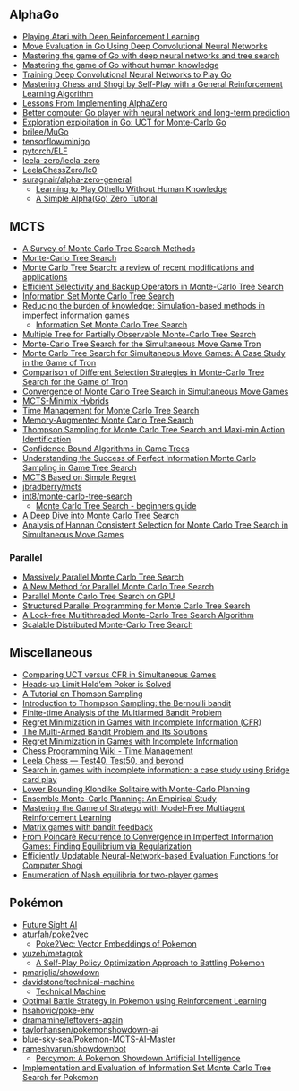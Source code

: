 ## AlphaGo

- [Playing Atari with Deep Reinforcement Learning](papers/deepmind-atari.pdf)
- [Move Evaluation in Go Using Deep Convolutional Neural Networks](papers/deepmind-alphago-dcnn.pdf)
- [Mastering the game of Go with deep neural networks and tree search](papers/deepmind-alphago.pdf)
- [Mastering the game of Go without human
  knowledge](https://www.nature.com/articles/nature24270.epdf)
- [Training Deep Convolutional Neural Networks to Play Go](papers/cnn-go.pdf)
- [Mastering Chess and Shogi by Self-Play with a General Reinforcement Learning
  Algorithm](papers/deepmind-alphazero.pdf)
- [Lessons From Implementing AlphaZero](https://medium.com/oracledevs/7e36e9054191)
- [Better computer Go player with neural network and long-term
  prediction](papers/facebook-darkforest.pdf)
- [Exploration exploitation in Go: UCT for Monte-Carlo Go](papers/mcts-uct.pdf)
- [brilee/MuGo](https://github.com/brilee/MuGo)
- [tensorflow/minigo](https://github.com/tensorflow/minigo)
- [pytorch/ELF](https://github.com/pytorch/ELF)
- [leela-zero/leela-zero](https://github.com/leela-zero/leela-zero)
- [LeelaChessZero/lc0](https://github.com/LeelaChessZero/lc0)
- [suragnair/alpha-zero-general](https://github.com/suragnair/alpha-zero-general)
  - [Learning to Play Othello Without Human Knowledge](papers/othello.pdf)
  - [A Simple Alpha(Go) Zero Tutorial](https://web.stanford.edu/~surag/posts/alphazero.html)

## MCTS

- [A Survey of Monte Carlo Tree Search Methods](papers/mcts-survey.pdf)
- [Monte-Carlo Tree Search](papers/mcts.pdf)
- [Monte Carlo Tree Search: a review of recent modifications and
  applications](papers/mcts-review.pdf)
- [Efficient Selectivity and Backup Operators in Monte-Carlo Tree Search](papers/mcts-select.pdf)
- [Information Set Monte Carlo Tree Search](papers/information-set-mcts.pdf)
- [Reducing the burden of knowledge: Simulation-based methods in imperfect information
  games](http://www.aifactory.co.uk/newsletter/2013_01_reduce_burden.htm)
  - [Information Set Monte Carlo Tree Search](https://gist.github.com/kjlubick/8ea239ede6a026a61f4d)
- [Multiple Tree for Partially Observable Monte-Carlo Tree Search](papers/multiple-pomcts.pdf)
- [Monte-Carlo Tree Search for the Simultaneous Move Game Tron](papers/tron-mcts.pdf)
- [Monte Carlo Tree Search for Simultaneous Move Games: A Case Study in the Game of
  Tron](papers/tron-mcts-casestudy.pdf)
- [Comparison of Different Selection Strategies in Monte-Carlo Tree Search for the Game of
  Tron](papers/tron-mcts-comparison.pdf)
- [Convergence of Monte Carlo Tree Search in Simultaneous Move Games](papers/simulataneous-mcts.pdf)
- [MCTS-Minimix Hybrids](papers/mcts-minimax.pdf)
- [Time Management for Monte Carlo Tree Search](papers/mcts-time.pdf)
- [Memory-Augmented Monte Carlo Tree Search](papers/mcts-memory.pdf)
- [Thompson Sampling for Monte Carlo Tree Search and Maxi-min Action
  Identification](papers/mcts-thompson.pdf)
- [Confidence Bound Algorithms in Game Trees](papers/mcts-cba.pdf)
- [Understanding the Success of Perfect Information Monte Carlo Sampling in Game Tree
  Search](papers/mcts-pimc.pdf)
- [MCTS Based on Simple Regret](papers/mcts-regret.pdf)
- [jbradberry/mcts](https://github.com/jbradberry/mcts)
- [int8/monte-carlo-tree-search](https://github.com/int8/monte-carlo-tree-search)
  - [Monte Carlo Tree Search - beginners
    guide](https://int8.io/monte-carlo-tree-search-beginners-guide/)
- [A Deep Dive into Monte Carlo Tree Search](https://www.moderndescartes.com/essays/deep_dive_mcts/)
- [Analysis of Hannan Consistent Selection for Monte Carlo Tree Search in Simultaneous Move
  Games](papers/mcts-hannan.pdf)

### Parallel

- [Massively Parallel Monte Carlo Tree Search](papers/massively-parallel-mcts.pdf)
- [A New Method for Parallel Monte Carlo Tree Search](papers/parallel-mcts-new.pdf)
- [Parallel Monte Carlo Tree Search on GPU](papers/gpu-mcts.pdf)
- [Structured Parallel Programming for Monte Carlo Tree Search](papers/structured-parallel-mcts.pdf)
- [A Lock-free Multithreaded Monte-Carlo Tree Search Algorithm](papers/lockfree-mcts.pdf)
- [Scalable Distributed Monte-Carlo Tree Search](papers/distributed-mcts.pdf)

## Miscellaneous

- [Comparing UCT versus CFR in Simultaneous Games](papers/uct-vs-cfr.pdf)
- [Heads-up Limit Hold’em Poker is Solved](papers/poker-solved.pdf)
- [A Tutorial on Thomson Sampling](papers/thomson-sampling.pdf)
- [Introduction to Thompson Sampling: the Bernoulli
  bandit](https://gdmarmerola.github.io/ts-for-bernoulli-bandit/)
- [Finite-time Analysis of the Multiarmed Bandit Problem](papers/multiarmed-bandit.pdf)
- [Regret Minimization in Games with Incomplete Information
  (CFR)](https://nn.labml.ai/cfr/index.html)
- [The Multi-Armed Bandit Problem and Its
  Solutions](https://lilianweng.github.io/posts/2018-01-23-multi-armed-bandit/)
- [Regret Minimization in Games with Incomplete Information](papers/poker-regret.pdf)
- [Chess Programming Wiki - Time Management](https://www.chessprogramming.org/Time_Management)
- [Leela Chess — Test40, Test50, and beyond](https://medium.com/@veedrac/c15896becfac)
- [Search in games with incomplete information: a case study using Bridge card
  play](papers/bridge-study.pdf)
- [Lower Bounding Klondike Solitaire with Monte-Carlo Planning](papers/klondike.pdf)
- [Ensemble Monte-Carlo Planning: An Empirical Study](papers/ensemble-mc.pdf)
- [Mastering the Game of Stratego with Model-Free Multiagent Reinforcement
  Learning](deepmind-stratego.pdf)
- [Matrix games with bandit feedback](papers/matrix-bandit.pdf)
- [From Poincaré Recurrence to Convergence in Imperfect Information Games:
  Finding Equilibrium via Regularization](papers/equilibrium.pdf)
- [Efficiently Updatable Neural-Network-based Evaluation Functions for Computer
  Shogi](papers/nnue.pdf)
- [Enumeration of Nash equilibria for two-player games](papers/nash.pdf)

## Pokémon

- [Future Sight AI](https://www.pokemonbattlepredictor.com/FSAI)
- [aturfah/poke2vec](https://github.com/aturfah/poke2vec)
  - [Poke2Vec: Vector Embeddings of Pokemon](https://aturfah.github.io/poke2vec/)
- [yuzeh/metagrok](https://github.com/yuzeh/metagrok)
  - [A Self-Play Policy Optimization Approach to Battling Pokemon](papers/pkmn-metagrok.pdf)
- [pmariglia/showdown](https://github.com/pmariglia/showdown)
- [davidstone/technical-machine](https://github.com/davidstone/technical-machine)
  - [Technical Machine](http://doublewise.net/pokemon/)
- [Optimal Battle Strategy in Pokemon using Reinforcement Learning](papers/pkmn-rl.pdf)
- [hsahovic/poke-env](https://github.com/hsahovic/poke-env)
- [dramamine/leftovers-again](https://github.com/dramamine/leftovers-again)
- [taylorhansen/pokemonshowdown-ai](https://github.com/taylorhansen/pokemonshowdown-ai)
- [blue-sky-sea/Pokemon-MCTS-AI-Master](https://github.com/blue-sky-sea/Pokemon-MCTS-AI-Master)
- [rameshvarun/showdownbot](https://github.com/rameshvarun/showdownbot)
  - [Percymon: A Pokemon Showdown Artificial Intelligence](papers/pkmn-percymon.pdf)
- [Implementation and Evaluation of Information Set Monte Carlo Tree Search for
  Pokemon](papers/pkmn-ismcts.pdf)
